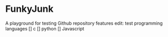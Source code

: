 # FunkyJunk
A playground for testing Github repository features
edit: test programming languages
[] c
[] python
[] Javascript 
